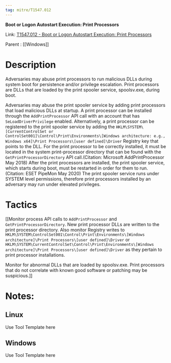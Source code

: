 ```yaml
---
tag: mitre/T1547.012
---
```


**Boot or Logon Autostart Execution: Print Processors**

Link: [T1547.012 - Boot or Logon Autostart Execution: Print Processors](https://attack.mitre.org/techniques/T1547/012)

Parent : [[Windows]]


# Description

Adversaries may abuse print processors to run malicious DLLs during system boot for persistence and/or privilege escalation. Print processors are DLLs that are loaded by the print spooler service, spoolsv.exe, during boot. 

Adversaries may abuse the print spooler service by adding print processors that load malicious DLLs at startup. A print processor can be installed through the <code>AddPrintProcessor</code> API call with an account that has <code>SeLoadDriverPrivilege</code> enabled. Alternatively, a print processor can be registered to the print spooler service by adding the <code>HKLM\SYSTEM\\[CurrentControlSet or ControlSet001]\Control\Print\Environments\\[Windows architecture: e.g., Windows x64]\Print Processors\\[user defined]\Driver</code> Registry key that points to the DLL. For the print processor to be correctly installed, it must be located in the system print-processor directory that can be found with the <code>GetPrintProcessorDirectory</code> API call.(Citation: Microsoft AddPrintProcessor May 2018) After the print processors are installed, the print spooler service, which starts during boot, must be restarted in order for them to run.(Citation: ESET PipeMon May 2020) The print spooler service runs under SYSTEM level permissions, therefore print processors installed by an adversary may run under elevated privileges.

# Tactics


[[Monitor process API calls to <code>AddPrintProcessor</code> and <code>GetPrintProcessorDirectory</code>. New print processor DLLs are written to the print processor directory. Also monitor Registry writes to <code>HKLM\SYSTEM\ControlSet001\Control\Print\Environments\\[Windows architecture]\Print Processors\\[user defined]\\Driver</code> or <code>HKLM\SYSTEM\CurrentControlSet\Control\Print\Environments\\[Windows architecture]\Print Processors\\[user defined]\Driver</code> as they pertain to print processor installations.

Monitor for abnormal DLLs that are loaded by spoolsv.exe. Print processors that do not correlate with known good software or patching may be suspicious.]]


# Notes:

## Linux

Use Tool Template here

## Windows

Use Tool Template here